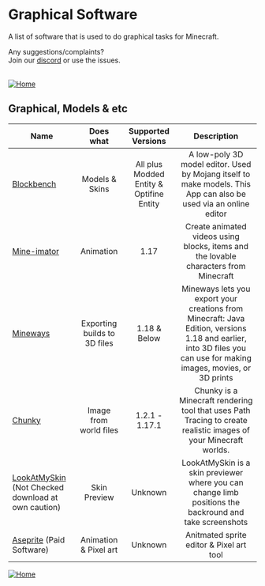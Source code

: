 # Graphical Software
A list of software that is used to do graphical tasks for Minecraft.

Any suggestions/complaints?<br>
Join our [discord](https://discord.gg/8nzHYhVUQS) or use the issues.<br><br>

[![Home](https://i.imgur.com/zGuelkW.png)](https://github.com/NordicGamerFE/usefulmods/blob/main/README.md)

## Graphical, Models & etc

| Name | Does what | Supported Versions | Description |
| --- | :---: | :---: | :---: |
| [Blockbench](https://www.blockbench.net) | Models & Skins | All plus Modded Entity & Optifine Entity | A low-poly 3D model editor. Used by Mojang itself to make models. This App can also be used via an online editor |
| [Mine-imator](https://www.mineimator.com) | Animation | 1.17 | Create animated videos using blocks, items and the lovable characters from Minecraft |
| [Mineways](https://www.mineimator.com) | Exporting builds to 3D files | 1.18 & Below | Mineways lets you export your creations from Minecraft: Java Edition, versions 1.18 and earlier, into 3D files you can use for making images, movies, or 3D prints |
| [Chunky](https://chunky.llbit.se) | Image from world files | 1.2.1 - 1.17.1 | Chunky is a Minecraft rendering tool that uses Path Tracing to create realistic images of your Minecraft worlds. |
| [LookAtMySkin](https://www.planetminecraft.com/mod/lookatmyskin-v10---skin-previewer/) (Not Checked download at own caution)| Skin Preview | Unknown | LookAtMySkin is a skin previewer where you can change limb positions the backround and take screenshots |
| [Aseprite](https://www.aseprite.org) (Paid Software)| Animation & Pixel art | Unknown | Anitmated sprite editor & Pixel art tool |

[![Home](https://i.imgur.com/zGuelkW.png)](https://github.com/NordicGamerFE/usefulmods/blob/main/README.md)
